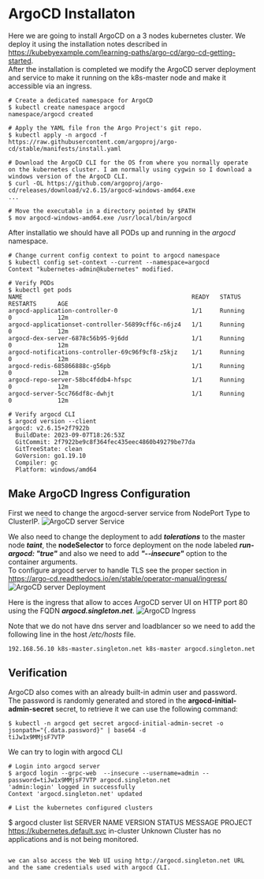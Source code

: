 # ArgoCD Installaton
Here we are going to install ArgoCD on a 3 nodes kubernetes cluster. We deploy it using the installation notes described in https://kubebyexample.com/learning-paths/argo-cd/argo-cd-getting-started.  
After the installation is completed we modify the ArgoCD server deployment and service to make it running on the k8s-master node and make it accessible via an ingress.
```
# Create a dedicated namespace for ArgoCD
$ kubectl create namespace argocd
namespace/argocd created

# Apply the YAML file fron the Argo Project's git repo.
$ kubectl apply -n argocd -f https://raw.githubusercontent.com/argoproj/argo-cd/stable/manifests/install.yaml

# Download the ArgoCD CLI for the OS from where you normally operate on the kubernetes cluster. I am normally using cygwin so I download a windows version of the ArgoCD CLI.
$ curl -OL https://github.com/argoproj/argo-cd/releases/download/v2.6.15/argocd-windows-amd64.exe
...

# Move the executable in a directory pointed by $PATH
$ mov argocd-windows-amd64.exe /usr/local/bin/argocd
```

After installatio  we should have all PODs up and running in the *argocd* namespace.
```
# Change current config context to point to argocd namespace
$ kubectl config set-context --current --namespace=argocd
Context "kubernetes-admin@kubernetes" modified.

# Verify PODs
$ kubectl get pods
NAME                                                READY   STATUS    RESTARTS      AGE
argocd-application-controller-0                     1/1     Running   0             12m
argocd-applicationset-controller-56899cff6c-n6jz4   1/1     Running   0             12m
argocd-dex-server-6878c56b95-9j6dd                  1/1     Running   0             12m
argocd-notifications-controller-69c96f9cf8-z5kjz    1/1     Running   0             12m
argocd-redis-685866888c-g56pb                       1/1     Running   0             12m
argocd-repo-server-58bc4fddb4-hfspc                 1/1     Running   0             12m
argocd-server-5cc766df8c-dwhjt                      1/1     Running   0             12m

# Verify argocd CLI
$ argocd version --client
argocd: v2.6.15+2f7922b
  BuildDate: 2023-09-07T18:26:53Z
  GitCommit: 2f7922be9c8f364fec435eec4860b49279be77da
  GitTreeState: clean
  GoVersion: go1.19.10
  Compiler: gc
  Platform: windows/amd64

```

## Make ArgoCD Ingress Configuration
First we need to change the argocd-server service from NodePort Type to ClusterIP.
![ArgoCD server Service](./playbooks/argocd-server-service.yaml)

We also need to change the deployment to add ***tolerations*** to the master node ***taint***, the **nodeSelector** to force deployment on the node labeled ***run-argocd: "true"*** and also we need to add ***"--insecure"*** option to the container arguments.  
To configure argocd server to handle TLS see the proper section in https://argo-cd.readthedocs.io/en/stable/operator-manual/ingress/
![ArgoCD server Deployment](./playbooks/argocd-server-deployment.yaml)

Here is the ingress that allow to acces ArgoCD server UI on HTTP port 80 using the FQDN ***argocd.singleton.net***.
![ArgoCD Ingress](./playbook/argocd-ingress.yaml)

Note that we do not have dns server and loadblancer so we need to add the following line in the host */etc/hosts* file.
```
192.168.56.10 k8s-master.singleton.net k8s-master argocd.singleton.net
```

## Verification
ArgoCD also comes with an already built-in admin user and password.  
The password is randomly generated and stored in the **argocd-initial-admin-secret** secret, to retrieve it we can use the following command:

```
$ kubectl -n argocd get secret argocd-initial-admin-secret -o jsonpath="{.data.password}" | base64 -d
tiJw1x9MMjsF7VTP
```

We can try to login with argocd CLI
```
# Login into argocd server
$ argocd login --grpc-web  --insecure --username=admin --password=tiJw1x9MMjsF7VTP argocd.singleton.net
'admin:login' logged in successfully
Context 'argocd.singleton.net' updated

# List the kubernetes configured clusters
```
$ argocd  cluster list
SERVER                          NAME        VERSION  STATUS   MESSAGE                                                  PROJECT
https://kubernetes.default.svc  in-cluster           Unknown  Cluster has no applications and is not being monitored.
```

we can also access the Web UI using http://argocd.singleton.net URL and the same credentials used with argocd CLI.


